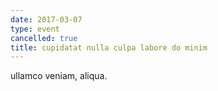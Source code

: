 ```yaml
---
date: 2017-03-07
type: event
cancelled: true
title: cupidatat nulla culpa labore do minim
---
```

ullamco veniam, aliqua.